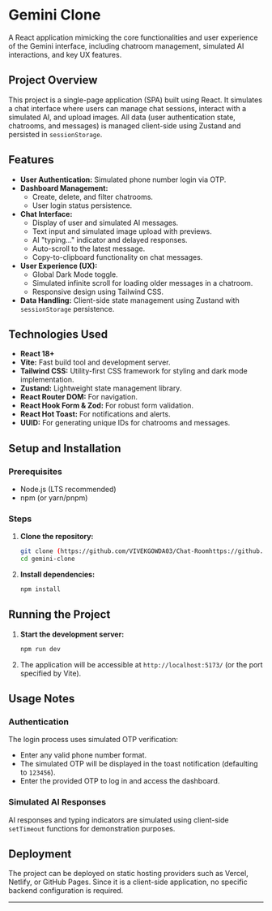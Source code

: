 # Gemini Clone

A React application mimicking the core functionalities and user experience of the Gemini interface, including chatroom management, simulated AI interactions, and key UX features.

## Project Overview

This project is a single-page application (SPA) built using React. It simulates a chat interface where users can manage chat sessions, interact with a simulated AI, and upload images. All data (user authentication state, chatrooms, and messages) is managed client-side using Zustand and persisted in `sessionStorage`.

## Features

- **User Authentication:** Simulated phone number login via OTP.
- **Dashboard Management:**
  - Create, delete, and filter chatrooms.
  - User login status persistence.
- **Chat Interface:**
  - Display of user and simulated AI messages.
  - Text input and simulated image upload with previews.
  - AI "typing..." indicator and delayed responses.
  - Auto-scroll to the latest message.
  - Copy-to-clipboard functionality on chat messages.
- **User Experience (UX):**
  - Global Dark Mode toggle.
  - Simulated infinite scroll for loading older messages in a chatroom.
  - Responsive design using Tailwind CSS.
- **Data Handling:** Client-side state management using Zustand with `sessionStorage` persistence.

## Technologies Used

- **React 18+**
- **Vite:** Fast build tool and development server.
- **Tailwind CSS:** Utility-first CSS framework for styling and dark mode implementation.
- **Zustand:** Lightweight state management library.
- **React Router DOM:** For navigation.
- **React Hook Form & Zod:** For robust form validation.
- **React Hot Toast:** For notifications and alerts.
- **UUID:** For generating unique IDs for chatrooms and messages.

## Setup and Installation

### Prerequisites

- Node.js (LTS recommended)
- npm (or yarn/pnpm)

### Steps

1.  **Clone the repository:**

    ```bash
    git clone (https://github.com/VIVEKGOWDA03/Chat-Roomhttps://github.com/your-username/gemini-clone.git)
    cd gemini-clone
    ```

2.  **Install dependencies:**

    ```bash
    npm install
    ```

## Running the Project

1.  **Start the development server:**

    ```bash
    npm run dev
    ```

2.  The application will be accessible at `http://localhost:5173/` (or the port specified by Vite).

## Usage Notes

### Authentication

The login process uses simulated OTP verification:

- Enter any valid phone number format.
- The simulated OTP will be displayed in the toast notification (defaulting to `123456`).
- Enter the provided OTP to log in and access the dashboard.

### Simulated AI Responses

AI responses and typing indicators are simulated using client-side `setTimeout` functions for demonstration purposes.

## Deployment

The project can be deployed on static hosting providers such as Vercel, Netlify, or GitHub Pages. Since it is a client-side application, no specific backend configuration is required.

---
